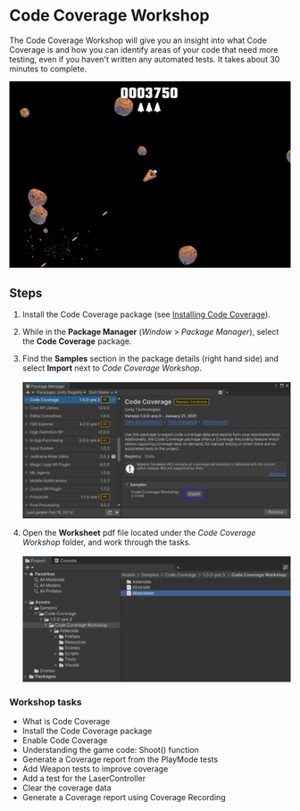 # Code Coverage Workshop

The Code Coverage Workshop will give you an insight into what Code Coverage is and how you can identify areas of your code that need more testing, even if you haven't written any automated tests. It takes about 30 minutes to complete.

![Code Coverage Workshop](images/workshop/asteroids.png)

## Steps

1. Install the Code Coverage package (see [Installing Code Coverage](InstallingCodeCoverage.md)).

2. While in the **Package Manager** (*Window* > *Package Manager*), select the **Code Coverage** package.

3. Find the **Samples** section in the package details (right hand side) and select **Import** next to *Code Coverage Workshop*.<br/><br/>
![Import Code Coverage Workshop](images/workshop/import_workshop.png)

4. Open the **Worksheet** pdf file located under the *Code Coverage Workshop* folder, and work through the tasks.<br/><br/>
![Code Coverage Worksheet](images/workshop/worksheet.png)

### Workshop tasks

- What is Code Coverage
- Install the Code Coverage package
- Enable Code Coverage
- Understanding the game code: Shoot() function​
- Generate a Coverage report from the PlayMode tests​
- Add Weapon tests to improve coverage​
- Add a test for the LaserController​
- Clear the coverage data​
- Generate a Coverage report using Coverage Recording​
